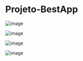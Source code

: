 # Projeto-BestApp

![image](https://user-images.githubusercontent.com/111307324/189724873-a547319f-6be0-4abb-aea0-6f29878672ca.png)

![image](https://user-images.githubusercontent.com/111307324/189725040-78b381e3-1516-4ca0-b23b-037efa78d600.png)

![image](https://user-images.githubusercontent.com/111307324/189725131-fa7a56bc-8bea-4c81-806b-bc7c2f80842f.png)

![image](https://user-images.githubusercontent.com/111307324/189725312-2764de57-1108-46f8-8d7e-f75d1c536716.png)
